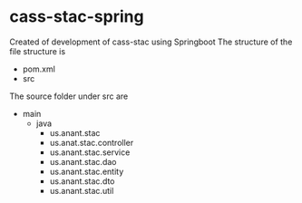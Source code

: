 # cass-stac-spring
Created of development of cass-stac using Springboot
The structure of the file structure is
 - pom.xml
 - src

The source folder under src are
 - main
   - java
     - us.anant.stac
     - us.anat.stac.controller
     - us.anant.stac.service
     - us.anant.stac.dao
     - us.anant.stac.entity
     - us.anant.stac.dto
     - us.anant.stac.util
